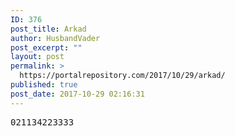 ```yaml
---
ID: 376
post_title: Arkad
author: HusbandVader
post_excerpt: ""
layout: post
permalink: >
  https://portalrepository.com/2017/10/29/arkad/
published: true
post_date: 2017-10-29 02:16:31
---
```

<pre>021134223333</pre>